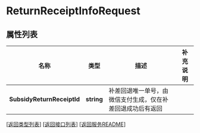 # ReturnReceiptInfoRequest

## 属性列表

名称 | 类型 | 描述 | 补充说明
------------ | ------------- | ------------- | -------------
**SubsidyReturnReceiptId** | **string** | 补差回退唯一单号，由微信支付生成，仅在补差回退成功后有返回 | 

[\[返回类型列表\]](README.md#类型列表)
[\[返回接口列表\]](README.md#接口列表)
[\[返回服务README\]](README.md)


